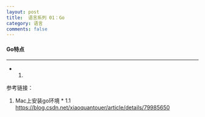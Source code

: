 ```yaml
---
layout: post
title:  语言系列 01：Go
category: 语言
comments: false
---
```


#### Go特点 
 ---
 
 * 1.  
 

 
 
 
 
 参考链接：
 
 1.  Mac上安装go环境
 	* 1.1 <https://blog.csdn.net/xiaoquantouer/article/details/79985650>
 
 
 
 
 
 
 
 
 
 
 
 
 
 
 
 
 
 